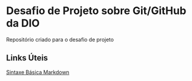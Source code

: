 # Desafio de Projeto sobre Git/GitHub da DIO
Repositório criado para o desafio de projeto

## Links Úteis 
[Sintaxe Básica Markdown](https://www.markdownguide.org/basic-syntax/)
